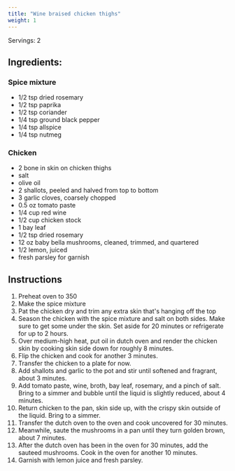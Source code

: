 ```yaml
---
title: "Wine braised chicken thighs"
weight: 1
---
```


Servings: 2

## Ingredients:

### Spice mixture

* 1/2 tsp dried rosemary
* 1/2 tsp paprika
* 1/2 tsp coriander
* 1/4 tsp ground black pepper
* 1/4 tsp allspice
* 1/4 tsp nutmeg

### Chicken

* 2 bone in skin on chicken thighs
* salt
* olive oil
* 2 shallots, peeled and halved from top to bottom
* 3 garlic cloves, coarsely chopped
* 0.5 oz tomato paste
* 1/4 cup red wine
* 1/2 cup chicken stock
* 1 bay leaf
* 1/2 tsp dried rosemary
* 12 oz baby bella mushrooms, cleaned, trimmed, and quartered
* 1/2 lemon, juiced
* fresh parsley for garnish

## Instructions

1. Preheat oven to 350 
2. Make the spice mixture
3. Pat the chicken dry and trim any extra skin that's hanging off the top
4. Season the chicken with the spice mixture and salt on both sides. Make sure to get some under the skin. Set aside for 20 minutes or refrigerate for up to 2 hours.
5. Over medium-high heat, put oil in dutch oven and render the chicken skin by cooking skin side down for roughly 8 minutes.
6. Flip the chicken and cook for another 3 minutes.
7. Transfer the chicken to a plate for now.
8. Add shallots and garlic to the pot and stir until softened and fragrant, about 3 minutes.
9. Add tomato paste, wine, broth, bay leaf, rosemary, and a pinch of salt. Bring to a simmer and bubble until the liquid is slightly reduced, about 4 minutes.
10. Return chicken to the pan, skin side up, with the crispy skin outside of the liquid. Bring to a simmer.
11. Transfer the dutch oven to the oven and cook uncovered for 30 minutes.
12. Meanwhile, saute the mushrooms in a pan until they turn golden brown, about 7 minutes.
13. After the dutch oven has been in the oven for 30 minutes, add the sauteed mushrooms. Cook in the oven for another 10 minutes.
14. Garnish with lemon juice and fresh parsley.
